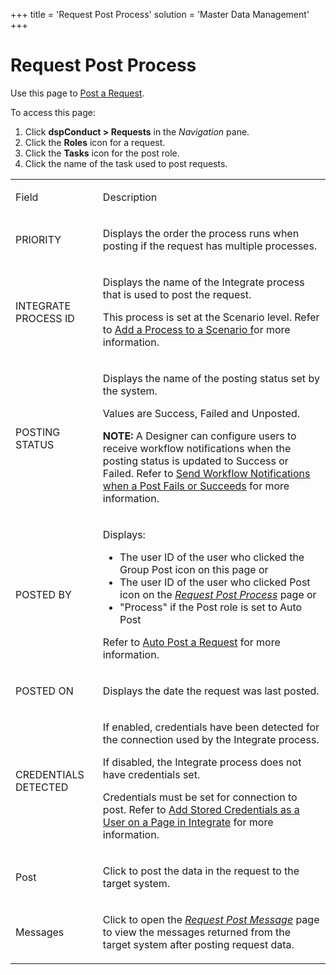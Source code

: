 +++
title = 'Request Post Process'
solution = 'Master Data Management'
+++

# Request Post Process

<div class="use">

Use this page to [Post a Request](../Use_Cases/Post_a_Request.htm).

</div>

To access this page:

1.  Click <span style="font-weight: bold;">dspConduct \> Requests</span>
    in the *Navigation* pane.
2.  Click the <span style="font-weight: bold;">Roles</span> icon for a
    request.
3.  Click the <span style="font-weight: bold;">Tasks</span> icon for the
    post role.
4.  Click the name of the task used to post requests.

<table>
<tbody>
<tr class="odd">
<td><p>Field</p></td>
<td><p>Description</p></td>
</tr>
<tr class="even">
<td><p>PRIORITY</p></td>
<td><p>Displays the order the process runs when posting if the request has multiple processes.</p></td>
</tr>
<tr class="odd">
<td><p>INTEGRATE PROCESS ID</p></td>
<td><p>Displays the name of the Integrate process that is used to post the request.</p>
<p>This process is set at the Scenario level. Refer to <a href="../Use_Cases/Add_an_Integrate_Process_to_a_Scenario.htm">Add a Process to a Scenario f</a>or more information.</p></td>
</tr>
<tr class="even">
<td><p>POSTING STATUS</p></td>
<td><p>Displays the name of the posting status set by the system.</p>
<p>Values are Success, Failed and Unposted.</p>
<p><strong>NOTE:</strong> A Designer can configure users to receive workflow notifications when the posting status is updated to Success or Failed. Refer to <a href="../Config/Send_Workflow_Notifications_when_a_Post_Fails_or_Succeeds.htm">Send Workflow Notifications when a Post Fails or Succeeds</a> for more information.</p></td>
</tr>
<tr class="odd">
<td><p>POSTED BY</p></td>
<td><p>Displays:</p>
<ul>
<li>The user ID of the user who clicked the Group Post icon on this page or</li>
<li>The user ID of the user who clicked Post icon on the <span style="font-style: italic;"><a href="Request_Post_Process.htm">Request Post Process</a></span> page or</li>
<li>&quot;Process&quot; if the Post role is set to Auto Post</li>
</ul>
<p>Refer to <a href="../Use_Cases/Post_a_Request.htm#Auto_Post_a_Request">Auto Post a Request</a> for more information.</p></td>
</tr>
<tr class="even">
<td><p>POSTED ON</p></td>
<td><p>Displays the date the request was last posted.</p></td>
</tr>
<tr class="odd">
<td><p>CREDENTIALS DETECTED</p></td>
<td><p>If enabled, credentials have been detected for the connection used by the Integrate process.</p>
<p>If disabled, the Integrate process does not have credentials set.</p>
<p>Credentials must be set for connection to post. Refer to <a href="../../../Data_Quality/dspCompose/Config/Add_Stored_Credentials_as_a_User_on_a_Page_in_Integrate_or_dspCompose.htm">Add Stored Credentials as a User on a Page in Integrate</a> for more information.</p></td>
</tr>
<tr class="even">
<td><p>Post</p></td>
<td><p>Click to post the data in the request to the target system.</p></td>
</tr>
<tr class="odd">
<td><p>Messages</p></td>
<td><p>Click to open the <span style="font-style: italic;"><a href="Request_Post_Message.htm">Request Post Message</a></span> page to view the messages returned from the target system after posting request data.</p></td>
</tr>
</tbody>
</table>
